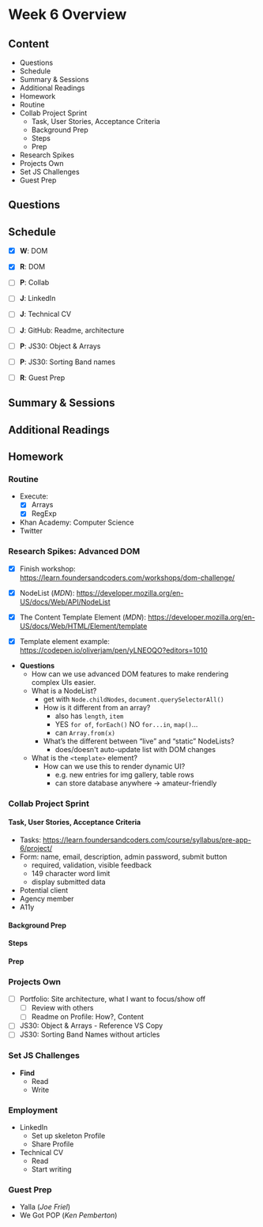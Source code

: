 # Week 6 Overview

## Content

- Questions
- Schedule
- Summary & Sessions
- Additional Readings
- Homework
- Routine
- Collab Project Sprint
  - Task, User Stories, Acceptance Criteria
  - Background Prep
  - Steps
  - Prep
- Research Spikes
- Projects Own
- Set JS Challenges
- Guest Prep

## Questions

## Schedule

- [x] **W**: DOM
- [x] **R**: DOM

- [ ] **P**: Collab

- [ ] **J**: LinkedIn
- [ ] **J**: Technical CV
- [ ] **J**: GitHub: Readme, architecture

- [ ] **P**: JS30: Object & Arrays
- [ ] **P**: JS30: Sorting Band names
- [ ] **R**: Guest Prep

## Summary & Sessions

## Additional Readings

## Homework

### Routine

- Execute:
  - [x] Arrays
  - [x] RegExp
- Khan Academy: Computer Science
- Twitter

### Research Spikes: Advanced DOM

- [x] Finish workshop: <https://learn.foundersandcoders.com/workshops/dom-challenge/>

- [x] NodeList (_MDN_): <https://developer.mozilla.org/en-US/docs/Web/API/NodeList>
- [x] The Content Template Element (_MDN_): <https://developer.mozilla.org/en-US/docs/Web/HTML/Element/template>
- [x] Template element example: <https://codepen.io/oliverjam/pen/yLNEOQO?editors=1010>

- **Questions**
  - How can we use advanced DOM features to make rendering complex UIs easier.
  - What is a NodeList?
    - get with `Node.childNodes`, `document.querySelectorAll()`
    - How is it different from an array?
      - also has `length`, `item`
      - YES `for of`, `forEach()` NO `for...in`, `map()`...
      - can `Array.from(x)`
    - What’s the different between “live” and “static” NodeLists?
      - does/doesn't auto-update list with DOM changes
  - What is the `<template>` element?
    - How can we use this to render dynamic UI?
      - e.g. new entries for img gallery, table rows
      - can store database anywhere &rarr; amateur-friendly

### Collab Project Sprint

#### Task, User Stories, Acceptance Criteria

- Tasks: <https://learn.foundersandcoders.com/course/syllabus/pre-app-6/project/>
- Form: name, email, description, admin password, submit button
  - required, validation, visible feedback
  - 149 character word limit
  - display submitted data
- Potential client
- Agency member
- A11y

#### Background Prep

#### Steps

#### Prep

### Projects Own

- [ ] Portfolio: Site architecture, what I want to focus/show off
  - [ ] Review with others
  - [ ] Readme on Profile: How?, Content
- [ ] JS30: Object & Arrays - Reference VS Copy
- [ ] JS30: Sorting Band Names without articles

### Set JS Challenges

- **Find**
  - Read
  - Write

### Employment

- LinkedIn
  - Set up skeleton Profile
  - Share Profile
- Technical CV
  - Read
  - Start writing

### Guest Prep

- Yalla (_Joe Friel_)
- We Got POP (_Ken Pemberton_)
